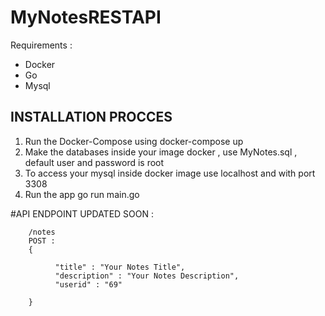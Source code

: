 # MyNotesRESTAPI

Requirements :

- Docker 
- Go
- Mysql

## INSTALLATION PROCCES ##

1. Run the Docker-Compose using
        docker-compose up
2. Make the databases inside your image docker , use MyNotes.sql , default user and password is root 
3. To access your mysql inside docker image use localhost and with port 3308 
4. Run the app
        go run main.go

#API ENDPOINT 
UPDATED SOON : 
        
        /notes
        POST :
        {
       
              "title" : "Your Notes Title",
              "description" : "Your Notes Description",
              "userid" : "69"
                  
        }
